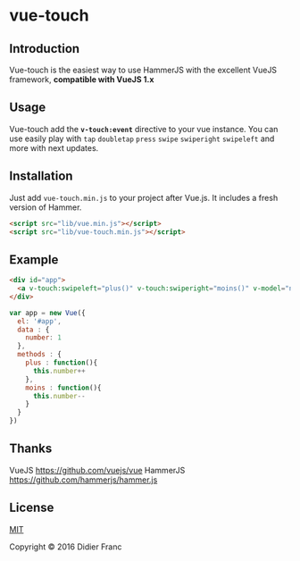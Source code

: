 # vue-touch


## Introduction

Vue-touch is the easiest way to use HammerJS with the excellent VueJS framework, **compatible with VueJS 1.x**


## Usage
Vue-touch add the **`v-touch:event`** directive to your vue instance. You can use easily play with `tap` `doubletap` `press` `swipe` `swiperight` `swipeleft` and more with next updates.

## Installation
Just add `vue-touch.min.js` to your project after Vue.js. It includes a fresh version of Hammer.

```html
<script src="lib/vue.min.js"></script>
<script src="lib/vue-touch.min.js"></script>
```


## Example
```html
<div id="app">
  <a v-touch:swipeleft="plus()" v-touch:swiperight="moins()" v-model="number">{{ number }}</a>
</div>
```


```javascript
var app = new Vue({
  el: '#app',
  data : {
    number: 1
  },
  methods : {
    plus : function(){
      this.number++
    },
    moins : function(){
      this.number--
    }
  }
})
```

## Thanks

VueJS https://github.com/vuejs/vue
HammerJS https://github.com/hammerjs/hammer.js

## License

[MIT](http://opensource.org/licenses/MIT)

Copyright © 2016 Didier Franc
